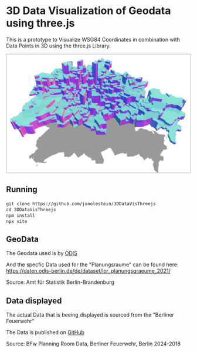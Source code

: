 # 3D Data Visualization of Geodata using three.js

This is a prototype to Visualize WSG84 Coordinates in combination with Data Points in 3D using the three.js Library. 

![Screenshot of the Project, displaying Berlin in 3D ](https://github.com/janolestein/3DDataVisThreejs/blob/main/assets/repo-example-picture.png)

## Running
```
git clone https://github.com/janolestein/3DDataVisThreejs
cd 3DDataVisThreejs
npm install
npx vite
```
## GeoData 
The Geodata used is by [ODIS](https://odis-berlin.de/) 

And the specfic Data used for the "Planungsraume" can be found here: 
https://daten.odis-berlin.de/de/dataset/lor_planungsgraeume_2021/

Source: Amt für Statistik Berlin-Brandenburg

## Data displayed 
The actual Data that is beeing displayed is sourced from the "Berliner Feuerwehr" 

The Data is published on [GitHub](https://github.com/Berliner-Feuerwehr/BF-Open-Data)

Source: BFw Planning Room Data, Berliner Feuerwehr, Berlin 2024-2018
